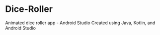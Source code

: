 # Dice-Roller
Animated dice roller app - Android Studio
Created using Java, Kotlin, and Android Studio
